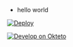 * hello world

[![Deploy](https://www.herokucdn.com/deploy/button.png)](https://dashboard.heroku.com/new?template=https://github.com/UserName/CCCKKK.git) 

[![Develop on Okteto](https://okteto.com/develop-okteto.svg)](https://cloud.okteto.com/deploy)
